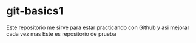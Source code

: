 # git-basics1
Este repositorio me sirve para estar practicando con Github y asi mejorar cada vez mas
Este es repositorio de prueba
